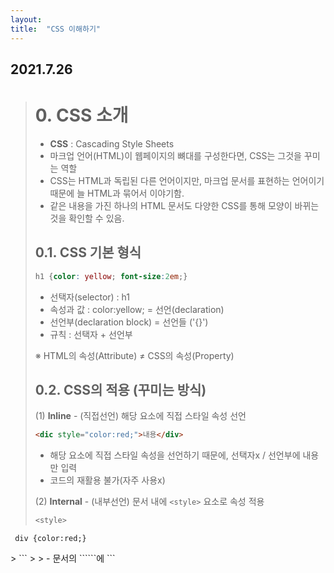 ```yaml
---
layout: 
title:  "CSS 이해하기"
---
```


## 2021.7.26

> # 0. CSS 소개
> - **CSS** : Cascading Style Sheets
> - 마크업 언어(HTML)이 웹페이지의 뼈대를 구성한다면, CSS는 그것을 꾸미는 역할
> - CSS는 HTML과 독립된 다른 언어이지만, 마크업 문서를 표현하는 언어이기 때문에 늘 HTML과 묶어서 이야기함.
> - 같은 내용을 가진 하나의 HTML 문서도 다양한 CSS를 통해 모양이 바뀌는 것을 확인할 수 있음.
> 
> 
> 
> ## 0.1. CSS 기본 형식
> 
>  ```css
>  h1 {color: yellow; font-size:2em;}
>  ```
> 
> - 선택자(selector) : h1
> - 속성과 값 : color:yellow;  = 선언(declaration)
> - 선언부(declaration block) = 선언들 ('{}')
> - 규칙 : 선택자 + 선언부
> 
>  ※ HTML의 속성(Attribute) ≠ CSS의 속성(Property)
>  
> 
>  
> ## 0.2. CSS의 적용 (꾸미는 방식)
>  
>  (1) **Inline** - (직접선언) 해당 요소에 직접 스타일 속성 선언
>  ```html
>  <dic style="color:red;">내용</div>
>  ```
>  - 해당 요소에 직접 스타일 속성을 선언하기 때문에, 선택자x / 선언부에 내용만 입력
>  - 코드의 재활용 불가(자주 사용x)
>  
>  
>  (2) **Internal** - (내부선언) 문서 내에 ```<style>``` 요소로 속성 적용
>  
>  ```css
>  <style> 
     div {color:red;}
   </style>
>  ```
>  
>  - 문서의 ```<head>```에 ```<style>```요소를 선언하여 모든 ```<div>```에 같은 스타일 규칙 적용
>  - 하지만, 페이지가 많고 스타일 규칙 내용이 많아 모든 페이지마다 저마다의 규칙을 선언하기는 쉽지 않음.
>   
>   
>  (3) **External** - (외부선언) 외부 스타일 시트 파일 연결
>  ```css
>  div {color:red;}     /*외부 스타일 시트 파일*/
>  <link rel="stylesheet" href="css/style.css">
>  ```
>  - 외부 스타일 시트란, 스타일 규칙들을 별도의 외부 파일에 담아 넣은 것 (확장자 .css)
>  - 외부 스타일 시트 방식이면, 많은 페이지가 있더라도 이 한 줄로 모든 페이지에 같은 스타일 적용 가능.
>  - **rel 속성** : 연결되는 파일이 문서와 어떤 관계인지를 명시하는 속성으로, CSS파일은 'stylesheet'라고 적어야 함.
>  
>   
>  (4) **Import** - (불러오기) 
>   
> ```css
> @import url("css/style.css");
>  ```
>   
>  - 스타일 시트 내에 다른 스타일 시트 파일을 불러오는 방식
>  - ```<style>``` 내부 상단이나 외부 스타일 시트 파일 상단에 선언하는데 거의 사용x

  
 * * *
  
> # 1. CSS 문법
>   
> ## 1.1 기본 선택자 (요소, 태그) - `*`
> ```css
> h1 {color: yellow;}
> * {color: yellow;}
> h1,h2,h3,h4,h5,h6 {color: yellow; font-size:2em;}
> ```
> - 선택자 부분에 들어가는 것에 따라 '요소 선택자', '태그 선택자'라고도 불림.
> - 전체 선택자, **```*```(별표, asterisk)**를 통해 문서 내에 있는 모든 요소를 선택할 수 있어 매우 편리하지만, 성능이 좋지 않아 사용을 지양함.
> - 선택자끼리, 선언끼리 그룹화 가능.
> 
> ## 1.2. class 선택자 - `.`
> ```css
> .foo {font-size: 30px;}
> .bar {color: blue;}
> 
> <p class="foo">내용</p>
> <p class ="foo bar">내용</p>
> ```
> - 기본 선택자만 쓰면 같은 요소끼리는 같은 스타일 규칙이 적용되는 단점이 있음.
> - 이에, 요소에 구애받지 않고 스타일을 적용하는 가장 일반적인 방법이 class 선택자.
> - HTML의 요소에 class 속성을 추가하여(여러개 가능) CSS에서 그 속성 값(foo)을 선택자를 지정.
> - 클래스 선택자를 쓸 때는, 맨 앞에 .(마침표)를 찍어야 함.
> 
> ## 1.3. id 선택자 - `#`
> ```css
> #bar {background-color: yellow;}
> 
> <p id="bar">내용</p>
> ```
> - class 선택자와 비슷하며, class 속성 대신 id 속성을 쓰면 됨.
> - class 선택자와의 가장 큰 차이점은, class와 달리 id는 문서 내에서 유일해야한다는 점임.
> - 즉, id 선택자로 규칙을 적용할 수 있는 요소는 단 하나뿐.
> 
> ## 1.4. 선택자끼리의 조합
> ```css
>   p.bar{...}         /* 요소 + class */
>   .foo.bar{...}      /* class + class */
>   #foo.bar{...}      /* id + class */
> ```
> 
> ## 1-5. 속성 선택자
>   (1) 단순 속성으로 선택 : [속성의 이름]
>   ```css
>   p[class] { color: silver; }   /* class속성이 있는 <p>요소에 모두 적용 */
>   p[class][id] { text-decoration: underline; }  /* class, id 속성 둘다 있는 <p>요소에 모두 적용 */
>   
>   <p class="foo">Hello</p>
>   <p class="bar">CSS</p>
>   <p class="baz" id="title">HTML</p>
>   ```
>   
>   (2) 정확한 속성으로 선택 : [속성의 이름="속성의 값"]
  
>   ```css
>   p[class="foo"] { color: silver; }
>   p[id="title"] { text-decoration: underline; }
>   ```
>   
>   (3) 부분 속성값으로 선택
> - **[class~="color"]** : class 속성의 값이 공백으로 구분한 "color" 단어(오직 color만, colorful 안됨)가 포함되는 요소 선택
> - **[class^="color"]** : class 속성의 값이 "color"로 시작하는 요소 선택
> - **[class$="color"]** : class 속성의 값이 "color"로 끝나는 요소 선택
> - **[class*="color"]** : class 속성의 값이 "color" 문자가 포함되는 요소 선택
> 
>   
> ## 1-6. 문서 구조 관련 선택자
>   : 문서의 구조를 이해하려면 '부모와 자식 관계(바로 위, 바로 아래)'와 '조상과 자손 관계(위로 쭉, 아래로 쭉)', '형제관계(동등한 레벨)', '인접한 형제 관계(동등한 레벨 중에서 앞뒤로 나올 때)'가 있음을 알아야 함.
>   
>   (1) **자손 선택자 - `' '`(공백)**
>   ```css
>   div span { color: red; }
>   ```
>   : <div>의 자손 요소인 <span>을 선택하는 선택자임.
>   
>   (2) **자식 선택자 - `>`(꺽쇠 기호)**
>   ```css
>   div > h1 {color:red;}
>   ```
>   : <div>의 자식 요소인 <h1>을 선택하는 선택자임.
>   
>   (3) **인접 형제 선택자 - `+`**
>   ```css
>   div + p {color:red;}
>   ```
>   : <div>와 인접한 형제 관계인 <p>선택
>   
>   +)
>   ```css
>   body > div table + ul { ... }
>   /* body요소의 자식인 div요소의 자손인 table요소의 인접한 형제 관계인 ul 선택 */
>   ```

  * * *
  
> # 2. CSS 문법 - 가상 선택자
>   - 가상 선택자에는 '가상 클래스'와 '가상 요소'가 있음.
>   
> ## 2.1. 가상 클래스 - `:`(콜론 기호)
>   - 가상 클래스란(pseudo class), 흔하게 사용되는 여러 동작 패턴에 대하여 미리 정해놓은 스타일이 적용되도록 약속된 보이지 않는 클래스임.
>   
>   **(1) 문서 구조 관련된 가상 클래스**
>   - **:first-child** : 첫 번째 자식 요소 선택
>   - **:last-child** : 마지막 자식 요소 선택
  
>   ```css
>   <ul>
>     <li>HTML</li>
>     <li>CSS</li>
>     <li>JS</li>
>   </ul>
>   li:first-child { color: red; }
>   li:last-child { color: blue; }
>   ```
>   
>   **(2) 앵커 요소와 관련된 가상 클래스**
>   - :link : 하이퍼링크(앵커 요소 내의 href 속성)이면서 아직 방문하지 않은 앵커
>   - :visited : 이미 방문한 하이퍼링크를 의미
>   ```css
>   a:link { color: blue; }
>   a:visited { color: gray; }
>   ```
>   
>   **(3) 사용자 동작과 관련된 가상 클래스**
>   - **:focus** : 현재 입력 초점(입력 폼에 마우스 클릭이나 키보드 탭 키로 요소 탐색)을 가진 요소에 적용
>  - **:hover** : 마우스 포인터가 있는(마우스를 올렸을 때) 요소에 적용
>   - **:active** : 사용자 입력(버튼이나 링크 등을 마우스로 클릭)으로 활성화된 요소에 적용
>   
>   
> ## 2.2. 가상 요소 - `:`(콜론 기호) / `::`(더블 콜론 기호)(~CSS3부터)
>   : 가상 요소(pseudo element)란, HTML <body> 코드에 존재하지 않는 구조 요소에 스타일 부여 가능.
>  
>   ```css
>   p::before { content: "###" }
>   p::after { content: "!!!" }
>   p::first-line { color:yellow; }
>   p::first-letter { font-size:3em; }
>   ```
> 
>   - **:before** : 가장 앞에 요소를 삽입     ← content 속성 필요
>   - **:after** : 가장 뒤에 요소를 삽입      ← content 속성 필요
>   - **:first-line** : 요소의 첫 번째 줄에 있는 텍스트
>   - **:first-letter** : 블록 레벨 요소의 첫 번째 문자
  
* * *  

> # 3. CSS 문법 - 구체성
>   : 만약 같은 요소를 선택하는 서로 다른 중복된 스타일 요소가 있다면 어떻게 될까?   
>     → 구체성(선택자를 얼마나 명시적으로, 구체적으로 선언했는지를 수치화한 것)의 값이 큰 요소부터 우선으로 적용됨.
>   
>   - **!important** : 모든 구체성을 무시하고 우선권을 가짐. 인라인 방식으로 표기
>   - 1, 0, 0, 0 : 요소에 직접 스타일 속성을 선언한 **인라인 방식**
>   - 0, 1, 0, 0 : 선택자에 있는 모든 **'id'** 속성값
>   - 0, 0, 1, 0 : 선택자에 있는 모든 **'class'** 속성값, 기타 속성, 가상 클래스
>   - 0, 0, 0, 1 : 선택자에 있는 모든 **'요소'**, 가상 요소
>   - 0, 0, 0, 0 : **전체 선택자(*)**
>   - 조합자는 구체성에 영향을 주지 않는다. (>, + 등)
>   
> ```css
> h1 { ... }         /* <h1>요소 하나 = 0,0,0,1 */
> body h1 { ... }         /* <body>, <h1>요소 둘 = 0,0,0,2 */
> .grape { ... }         /* grape 클래스 하나 = 0,0,1,0 */
> *.bright { ... }         /* 전체 선택자(*) + bright 클래스 = 0,0,1,0 */
> p.bright em.dark { ... }         /* <p>,<em>요소 + bright,dark 클래스 =  0,0,2,2 */
> #page { ... }         /* page id 하나 = 0,1,0,0 */
> div#page { ... }         /* div 요소 + page id = 0,1,0,1 */
> ```
 
* * *
  
> # 4. CSS 문법 - 상속
>   - 상속은 말그대로, 부모의 속성이 자식에게도 적용이 되는 것.
>   - 그러나, 모든 속성이 다 상속되는 것은 아님.(margin 등 박스 모델 속성 등)
>   - 상속된 속성은 아무런 구체성을 가지지 못함.
>   
>   ```css
>   * { color: red; }
>   h1#page { color: gray; }
>   
>   <h1 id="page">Hello, <em>CSS</em></h1>    /* 회색글씨 Hello, 빨간글씨 CSS */
>   ```
  
* * *  

> # 5. CSS 문법 - 캐스케이딩
>   - 캐스케이딩(cascading)이란, 스타일 규칙들이 어떠한 기준을 통해 단계적으로 요소에 적용되는지를 정한 규칙임.
>  1. '중요도(!impoirtant)'가 명시적으로 선언된 규칙을 우선함.
>  2. 스타일 규칙들의 '출처'에 따라 분류함.
>       : CSS 출처는 제작자(사이트 개발자)와 사용자(웹 페이지를 방문한 일반 사용자), 사용자 에이전트(일반 사용자의 환경, 즉 브라우저에 내장된 CSS)로 나뉨.   
>       : 제작자 스타일 규칙이 사용자 에이전트 스타일 규칙보다 우선함.
>  3. 스타일 규칙들의 '구체성' 값이 클수록 우선함.
>  4. 스타일 규칙의 '선언 순서'가 뒤에 있을 수록 우선함.

  
  
